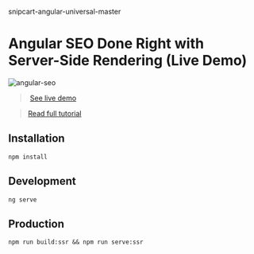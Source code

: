 snipcart-angular-universal-master
# Angular SEO Done Right with Server-Side Rendering (Live Demo)

![angular-seo](https://snipcart.com/media/203693/angular-logo.png)

> [See live demo](https://snipcart-angular-universal.herokuapp.com/)

> [Read full tutorial](https://snipcart.com/blog/angular-seo-universal-server-side-rendering)

## Installation
`npm install`

## Development
`ng serve`

## Production
`npm run build:ssr && npm run serve:ssr`
